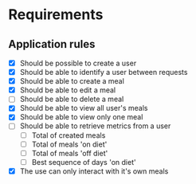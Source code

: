 # Requirements

## Application rules
- [X] Should be possible to create a user
- [X] Should be able to identify a user between requests
- [X] Should be able to create a meal
- [X] Should be able to edit a meal
- [ ] Should be able to delete a meal
- [X] Should be able to view all user's meals
- [X] Should be able to view only one meal
- [ ] Should be able to retrieve metrics from a user
  - [ ] Total of created meals
  - [ ] Total of meals 'on diet'
  - [ ] Total of meals 'off diet'
  - [ ] Best sequence of days 'on diet'
- [X] The use can only interact with it's own meals
